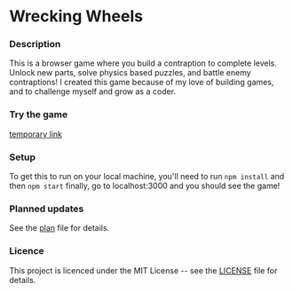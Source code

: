 # Wrecking Wheels
### Description
This is a browser game where you build a contraption to complete levels.  Unlock new parts, solve physics based puzzles, and battle enemy contraptions!  I created this game because of my love of building games, and to challenge myself and grow as a coder.  
### Try the game
[temporary link](https://wrecking-wheels-9ba6f76e005a.herokuapp.com/)
### Setup
To get this to run on your local machine, you'll need to run
`npm install`
and then
`npm start`
finally, go to localhost:3000 and you should see the game!
### Planned updates
See the [plan](plan.md) file for details.
### Licence
This project is licenced under the MIT License -- see the [LICENSE](LICENSE.txt) file for details.
